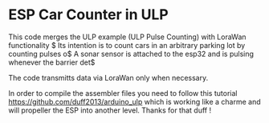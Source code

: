 # ESP Car Counter in ULP

This code merges the ULP example (ULP Pulse Counting) with LoraWan functionality $
Its intention is to count cars in an arbitrary parking lot by counting pulses o$
A sonar sensor is attached to the esp32 and is pulsing whenever the barrier det$

The code transmitts data via LoraWan only when necessary.       

In order to compile the assembler files you need to follow this tutorial https://github.com/duff2013/arduino_ulp 
which is working like a charme and will propeller the ESP into another level. Thanks for that duff !


